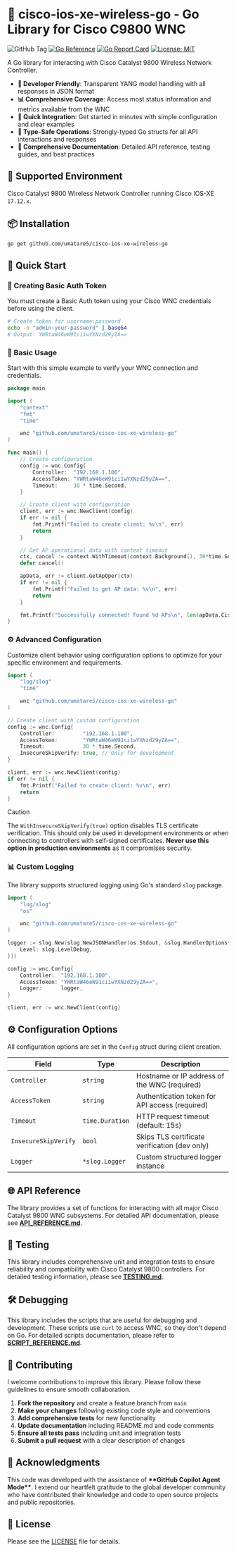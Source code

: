 # 📗 cisco-ios-xe-wireless-go - Go Library for Cisco C9800 WNC

![GitHub Tag](https://img.shields.io/github/v/tag/umatare5/cisco-ios-xe-wireless-go?label=Latest%20version)
[![Go Reference](https://pkg.go.dev/badge/umatare5/cisco-ios-xe-wireless-go.svg)](https://pkg.go.dev/github.com/umatare5/cisco-ios-xe-wireless-go)
[![Go Report Card](https://goreportcard.com/badge/github.com/umatare5/cisco-ios-xe-wireless-go?style=flat-square)](https://goreportcard.com/report/github.com/umatare5/cisco-ios-xe-wireless-go)
[![License: MIT](https://img.shields.io/badge/License-MIT-yellow.svg)](https://github.com/umatare5/cisco-ios-xe-wireless-go/blob/main/LICENSE)

A Go library for interacting with Cisco Catalyst 9800 Wireless Network Controller.

- **🔧 Developer Friendly**: Transparent YANG model handling with all responses in JSON format
- **📊 Comprehensive Coverage**: Access most status information and metrics available from the WNC
- **🚀 Quick Integration**: Get started in minutes with simple configuration and clear examples
- **🎯 Type-Safe Operations**: Strongly-typed Go structs for all API interactions and responses
- **📖 Comprehensive Documentation**: Detailed API reference, testing guides, and best practices

## 📡 Supported Environment

Cisco Catalyst 9800 Wireless Network Controller running Cisco IOS-XE `17.12.x`.

## 📦 Installation

```bash
go get github.com/umatare5/cisco-ios-xe-wireless-go
```

## 🚀 Quick Start

### 🔑 Creating Basic Auth Token

You must create a Basic Auth token using your Cisco WNC credentials before using the client.

```bash
# Create token for username:password
echo -n "admin:your-password" | base64
# Output: YWRtaW46eW91ci1wYXNzd29yZA==
```

### 🔧 Basic Usage

Start with this simple example to verify your WNC connection and credentials.

```go
package main

import (
    "context"
    "fmt"
    "time"

    wnc "github.com/umatare5/cisco-ios-xe-wireless-go"
)

func main() {
    // Create configuration
    config := wnc.Config{
        Controller:  "192.168.1.100",
        AccessToken: "YWRtaW46eW91ci1wYXNzd29yZA==",
        Timeout:     30 * time.Second,
    }

    // Create client with configuration
    client, err := wnc.NewClient(config)
    if err != nil {
        fmt.Printf("Failed to create client: %v\n", err)
        return
    }

    // Get AP operational data with context timeout
    ctx, cancel := context.WithTimeout(context.Background(), 30*time.Second)
    defer cancel()

    apData, err := client.GetApOper(ctx)
    if err != nil {
        fmt.Printf("Failed to get AP data: %v\n", err)
        return
    }

    fmt.Printf("Successfully connected! Found %d APs\n", len(apData.CiscoIOSXEWirelessAccessPointOperAccessPointOperData.OperData))
}
```

### ⚙️ Advanced Configuration

Customize client behavior using configuration options to optimize for your specific environment and requirements.

```go
import (
    "log/slog"
    "time"

    wnc "github.com/umatare5/cisco-ios-xe-wireless-go"
)

// Create client with custom configuration
config := wnc.Config{
    Controller:         "192.168.1.100",
    AccessToken:        "YWRtaW46eW91ci1wYXNzd29yZA==",
    Timeout:            30 * time.Second,
    InsecureSkipVerify: true, // Only for development
}

client, err := wnc.NewClient(config)
if err != nil {
    fmt.Printf("Failed to create client: %v\n", err)
    return
}
```

> [!CAUTION]
> The `WithInsecureSkipVerify(true)` option disables TLS certificate verification. This should only be used in development environments or when connecting to controllers with self-signed certificates. **Never use this option in production environments** as it compromises security.

### 📊 Custom Logging

The library supports structured logging using Go's standard `slog` package.

```go
import (
    "log/slog"
    "os"

    wnc "github.com/umatare5/cisco-ios-xe-wireless-go"
)

logger := slog.New(slog.NewJSONHandler(os.Stdout, &slog.HandlerOptions{
    Level: slog.LevelDebug,
}))

config := wnc.Config{
    Controller:  "192.168.1.100",
    AccessToken: "YWRtaW46eW91ci1wYXNzd29yZA==",
    Logger:      logger,
}

client, err := wnc.NewClient(config)
```

## ⚙️ Configuration Options

All configuration options are set in the `Config` struct during client creation.

| Field                | Type            | Description                                    |
| -------------------- | --------------- | ---------------------------------------------- |
| `Controller`         | `string`        | Hostname or IP address of the WNC (required)   |
| `AccessToken`        | `string`        | Authentication token for API access (required) |
| `Timeout`            | `time.Duration` | HTTP request timeout (default: 15s)            |
| `InsecureSkipVerify` | `bool`          | Skips TLS certificate verification (dev only)  |
| `Logger`             | `*slog.Logger`  | Custom structured logger instance              |

## 🌐 API Reference

The library provides a set of functions for interacting with all major Cisco Catalyst 9800 WNC subsystems. For detailed API documentation, please see **[API_REFERENCE.md](./docs/API_REFERENCE.md)**.

## 🧪 Testing

This library includes comprehensive unit and integration tests to ensure reliability and compatibility with Cisco Catalyst 9800 controllers. For detailed testing information, please see **[TESTING.md](./docs/TESTING.md)**.

## 🛠️ Debugging

This library includes the scripts that are useful for debugging and development. These scripts use `curl` to access WNC, so they don't depend on Go. For detailed scripts documentation, please refer to **[SCRIPT_REFERENCE.md](./docs/SCRIPT_REFERENCE.md)**.

## 🤝 Contributing

I welcome contributions to improve this library. Please follow these guidelines to ensure smooth collaboration.

1. **Fork the repository** and create a feature branch from `main`
2. **Make your changes** following existing code style and conventions
3. **Add comprehensive tests** for new functionality
4. **Update documentation** including README.md and code comments
5. **Ensure all tests pass** including unit and integration tests
6. **Submit a pull request** with a clear description of changes

## 🙏 Acknowledgments

This code was developed with the assistance of **\*\*GitHub Copilot Agent Mode\*\***. I extend our heartfelt gratitude to the global developer community who have contributed their knowledge and code to open source projects and public repositories.

## 📄 License

Please see the [LICENSE](./LICENSE) file for details.
